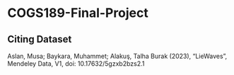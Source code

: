 # COGS189-Final-Project


## Citing Dataset
Aslan, Musa; Baykara, Muhammet; Alakuş, Talha Burak (2023), “LieWaves”, Mendeley Data, V1, doi: 10.17632/5gzxb2bzs2.1